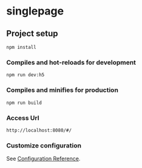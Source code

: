 # singlepage

## Project setup

```
npm install
```

### Compiles and hot-reloads for development

```
npm run dev:h5
```

### Compiles and minifies for production

```
npm run build
```

### Access Url

```
http://localhost:8080/#/
```

### Customize configuration

See [Configuration Reference](https://zh.uniapp.dcloud.io/quickstart-cli.html).
